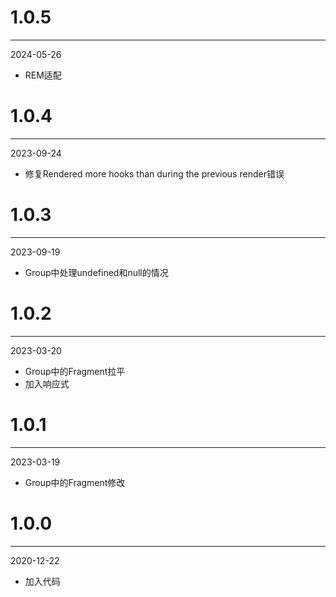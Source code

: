 # 1.0.5

***

2024-05-26

* REM适配

# 1.0.4

***

2023-09-24

* 修复Rendered more hooks than during the previous render错误

# 1.0.3

***

2023-09-19

* Group中处理undefined和null的情况

# 1.0.2

***

2023-03-20

* Group中的Fragment拉平
* 加入响应式

# 1.0.1

***

2023-03-19

* Group中的Fragment修改

# 1.0.0

***

2020-12-22

* 加入代码
